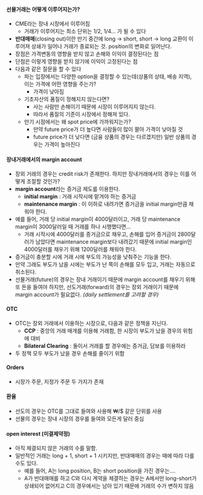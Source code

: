 #### 선물거래는 어떻게 이루어지는가?
- CME라는 장내 시장에서 이루어짐
	- 거래가 이루어지는 최소 단위는 1/2, 1/4... 가 될 수 있다
- **반대매매**(closing out)이란 만기 중간에 long -> short, short -> long 교환이 이루어져 상쇄가 일어나 거래가 종료되는 것. position의 변화로 일어난다.
- 장점은 가격변동의 영향을 받지 않고 손해와 이익이 결정된다는 점
- 단점은 이렇게 영향을 받지 않기에 이익이 고정된다는 점
- 다음과 같은 질문을 할 수 있다
	- 파는 입장에서는 다양한 option을 결정할 수 있는데(상품의 상태, 배송 지역), 이는 가격에 어떤 영향을 주는가?
		- 가격이 낮아짐
	- 기초자산의 품질이 정해지지 않는다면?
		- 사는 사람만 손해이기 때문에 시장이 이루어지지 않는다.
		- 따라서 품질의 기준이 시장에서 정해져 있다. 
	- 만기 시점에서는 왜 spot price에 가까워지는가?
		- 만약 future price가 더 높다면 사람들이 많이 팔아 가격이 낮아질 것
		- future price가 더 낮다면 (금융 상품의 경우는 다르겠지만) 일반 상품의 경우는 가격이 높아진다
#### 장내거래에서의 margin account
- 장외 거래의 경우는 credit risk가 존재한다. 하지만 장내거래에서의 경우는 이를 어떻게 조절할 것인가?
- **margin account**라는 증거금 제도를 이용한다.
	- **initial margin** : 거래 시작시에 맡겨야 하는 증거금
	- **maintenance margin** : 이 이하로 내려가면 증거금을 initial margin만큼 채워야 한다.
- 예를 들어, 거래 당 initial margin이 4000달러이고, 거래 당 maintenance margin이 3000달러일 때 거래를 하나 시행했다면...
	- 거래 시작시에 4000달러를 증거금으로 채우고, 손해를 입어 증거금이 2800달러가 남았다면 maintenance margin보다 내려갔기 때문에 initial margin인 4000달러를 채우기 위해 1200달러를 채워야 한다.
- 증거금이 충분할 시에 거래 시에 부도의 가능성을 낮춰주는 기능을 한다.
- 만약 그래도 부도가 났을 시에는 부도가 난 쪽이 손해를 모두 입고, 거래는 자동으로 취소된다.
- 선물거래(future)의 경우는 장내 거래이기 때문에 margin account를 채우기 위해 또 돈을 들여야 하지만, 선도거래(forward)의 경우는 장외 거래이기 때문에 margin account가 필요없다. *(daily settlement를 고려할 경우)*
#### OTC
- OTC는 장외 거래에서 이용하는 시장으로, 다음과 같은 정책을 지닌다.
	- **CCP** : 중앙의 거래 매개를 이용해 거래함, 한 시장이 부도가 났을 경우의 위험에 대비
	- **Bilateral Clearing** : 둘이서 거래를 할 경우에는 증거금, 담보를 이용하라
- 두 정책 모두 부도가 났을 경우 손해를 줄이기 위함
#### Orders
- 시장가 주문, 지정가 주문 두 가지가 존재
#### 환율
- 선도의 경우는 OTC를 그대로 들여와 사용해 ₩/$ 같은 단위를 사용
- 선물의 경우는 장내 시장의 경우를 들여와 모든게 달러 중심
#### open interest (미결제약정)
- 아직 체결되지 않은 거래의 수를 말함.
- 일반적인 거래는 long + 1, short + 1 시키지만, 반대매매의 경우는 때에 따라 다를 수도 있다.
	- 예를 들어, A는 long position, B는 short position을 가진 경우는....
	- A가 반대매매를 하고 C와 다시 계약을 체결하는 경우는 A에서만 long-short가 상쇄되어 없어지고 C의 경우에서는 남아 있기 때문에 거래의 수가 변하지 않음